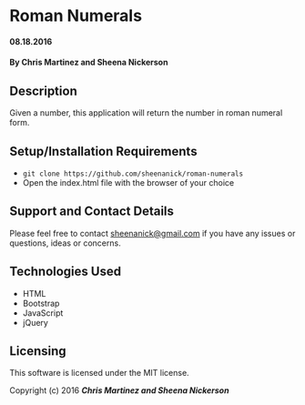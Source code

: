 # Roman Numerals

#### 08.18.2016

#### By Chris Martinez and Sheena Nickerson

## Description

Given a number, this application will return the number in roman numeral form.

## Setup/Installation Requirements

* `git clone https://github.com/sheenanick/roman-numerals`
* Open the index.html file with the browser of your choice

## Support and Contact Details

Please feel free to contact sheenanick@gmail.com if you have any issues or questions, ideas or concerns.

## Technologies Used

* HTML
* Bootstrap
* JavaScript
* jQuery

## Licensing

This software is licensed under the MIT license.

Copyright (c) 2016 **_Chris Martinez and Sheena Nickerson_**
